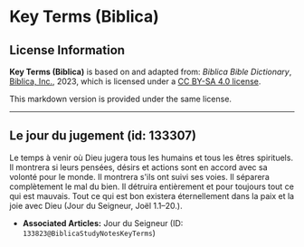 # Key Terms (Biblica)

## License Information

**Key Terms (Biblica)** is based on and adapted from: _Biblica Bible Dictionary_, [Biblica, Inc.](https://www.biblica.com/), 2023, which is licensed under a [CC BY-SA 4.0 license](https://creativecommons.org/licenses/by-sa/4.0/legalcode.en).

This markdown version is provided under the same license.



--------------------------------

## Le jour du jugement (id: 133307)

Le temps à venir où Dieu jugera tous les humains et tous les êtres spirituels. Il montrera si leurs pensées, désirs et actions sont en accord avec sa volonté pour le monde. Il montrera s'ils ont suivi ses voies. Il séparera complètement le mal du bien. Il détruira entièrement et pour toujours tout ce qui est mauvais. Tout ce qui est bon existera éternellement dans la paix et la joie avec Dieu (Jour du Seigneur, Joël 1\.1–20\.).

* **Associated Articles:** Jour du Seigneur (ID: `133823@BiblicaStudyNotesKeyTerms`)

